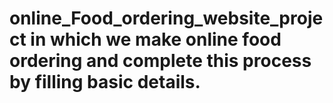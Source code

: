 # online_Food_ordering_website_project in which we make online food ordering and complete this process by filling basic details.
